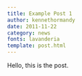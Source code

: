 ```yaml
---
title: Example Post 1
author: kennethormandy
date: 2011-11-22
category: news
fonts: lavanderia
template: post.html
---
```


Hello, this is the post.
